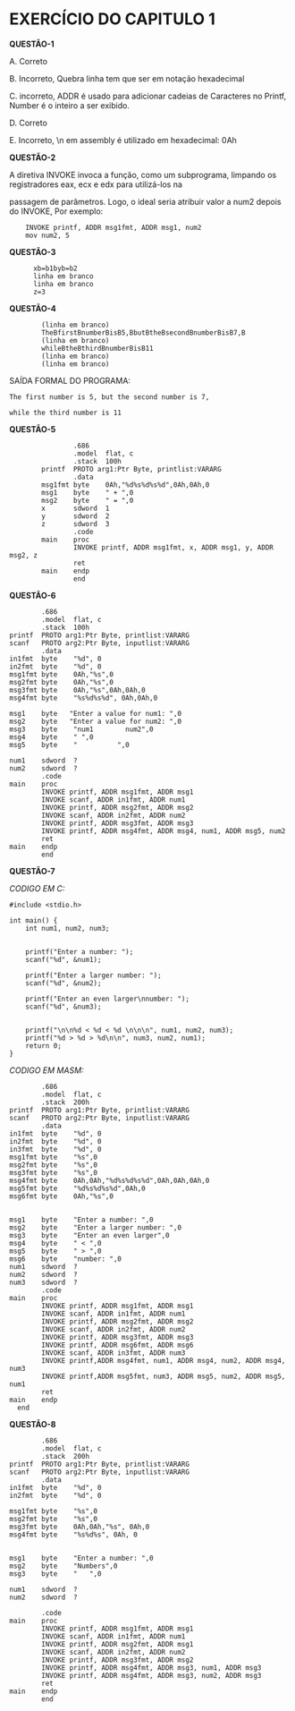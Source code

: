 # EXERCÍCIO DO CAPITULO 1 #

**QUESTÃO-1**

A. Correto
 	
   B. Incorreto, Quebra linha tem que ser em notação hexadecimal
    
   C. incorreto, ADDR é usado para adicionar cadeias de Caracteres no Printf, Number é o inteiro a ser exibido.
    
   D. Correto
    
   E. Incorreto, \n em assembly é utilizado em hexadecimal: 0Ah
   
   
    
**QUESTÃO-2**

A diretiva INVOKE invoca a função, como um subprograma, limpando os registradores eax, ecx e edx para utilizá-los na

passagem de parâmetros. Logo, o ideal seria atribuir valor a num2 depois do INVOKE, Por exemplo:
        
        INVOKE printf, ADDR msg1fmt, ADDR msg1, num2
	    mov num2, 5
      
**QUESTÃO-3**

    
          xb=b1byb=b2
          linha em branco
          linha em branco
          z=3
    
**QUESTÃO-4**

 
        
            (linha em branco)
            TheBfirstBnumberBisB5,BbutBtheBsecondBnumberBisB7,B
            (linha em branco)
            whileBtheBthirdBnumberBisB11
            (linha em branco)
            (linha em branco)
            
SAÍDA FORMAL DO  PROGRAMA:



	The first number is 5, but the second number is 7,

	while the third number is 11
	
	





**QUESTÃO-5**

                    .686
                    .model  flat, c 
                    .stack  100h
            printf  PROTO arg1:Ptr Byte, printlist:VARARG 
                    .data
            msg1fmt byte    0Ah,"%d%s%d%s%d",0Ah,0Ah,0
            msg1    byte    " + ",0
            msg2    byte    " = ",0
            x       sdword  1
            y       sdword  2
            z       sdword  3
                    .code
            main    proc
                    INVOKE printf, ADDR msg1fmt, x, ADDR msg1, y, ADDR msg2, z
                    ret 
            main    endp
                    end


**QUESTÃO-6**

            .686
            .model  flat, c 
            .stack  100h
    printf  PROTO arg1:Ptr Byte, printlist:VARARG 
    scanf   PROTO arg2:Ptr Byte, inputlist:VARARG
            .data
    in1fmt  byte    "%d", 0
    in2fmt  byte    "%d", 0
    msg1fmt byte    0Ah,"%s",0
    msg2fmt byte    0Ah,"%s",0
    msg3fmt byte    0Ah,"%s",0Ah,0Ah,0
    msg4fmt byte    "%s%d%s%d", 0Ah,0Ah,0

    msg1    byte   "Enter a value for num1: ",0
    msg2    byte   "Enter a value for num2: ",0
    msg3    byte    "num1        num2",0
    msg4    byte    " ",0
    msg5    byte    "          ",0

    num1    sdword  ?
    num2    sdword  ?
            .code
    main    proc
            INVOKE printf, ADDR msg1fmt, ADDR msg1
            INVOKE scanf, ADDR in1fmt, ADDR num1
            INVOKE printf, ADDR msg2fmt, ADDR msg2
            INVOKE scanf, ADDR in2fmt, ADDR num2
            INVOKE printf, ADDR msg3fmt, ADDR msg3
            INVOKE printf, ADDR msg4fmt, ADDR msg4, num1, ADDR msg5, num2
            ret 
    main    endp
            end
            
            
            
            
**QUESTÃO-7**

*CODIGO EM C:*

	#include <stdio.h>

	int main() {
	    int num1, num2, num3;

	    
	    printf("Enter a number: ");
	    scanf("%d", &num1);
	    
	    printf("Enter a larger number: ");
	    scanf("%d", &num2);

	    printf("Enter an even larger\nnumber: ");
	    scanf("%d", &num3);
	    
	   
	    printf("\n\n%d < %d < %d \n\n\n", num1, num2, num3);
	    printf("%d > %d > %d\n\n", num3, num2, num1);
	    return 0;
  	}

*CODIGO EM MASM:*

            .686
            .model  flat, c 
            .stack  200h
    printf  PROTO arg1:Ptr Byte, printlist:VARARG 
    scanf   PROTO arg2:Ptr Byte, inputlist:VARARG
            .data
    in1fmt  byte    "%d", 0
    in2fmt  byte    "%d", 0
    in3fmt  byte    "%d", 0
    msg1fmt byte    "%s",0
    msg2fmt byte    "%s",0
    msg3fmt byte    "%s",0
    msg4fmt byte    0Ah,0Ah,"%d%s%d%s%d",0Ah,0Ah,0Ah,0
    msg5fmt byte    "%d%s%d%s%d",0Ah,0
    msg6fmt byte	0Ah,"%s",0


    msg1    byte    "Enter a number: ",0
    msg2    byte    "Enter a larger number: ",0
    msg3    byte    "Enter an even larger",0
    msg4    byte    " < ",0
    msg5    byte    " > ",0
    msg6	byte	"number: ",0
    num1    sdword  ?
    num2    sdword  ?
    num3    sdword  ?
            .code
    main    proc
            INVOKE printf, ADDR msg1fmt, ADDR msg1
            INVOKE scanf, ADDR in1fmt, ADDR num1
            INVOKE printf, ADDR msg2fmt, ADDR msg2
            INVOKE scanf, ADDR in2fmt, ADDR num2
            INVOKE printf, ADDR msg3fmt, ADDR msg3
            INVOKE printf, ADDR msg6fmt, ADDR msg6
            INVOKE scanf, ADDR in3fmt, ADDR num3
            INVOKE printf,ADDR msg4fmt, num1, ADDR msg4, num2, ADDR msg4, num3
            INVOKE printf,ADDR msg5fmt, num3, ADDR msg5, num2, ADDR msg5, num1
            ret 
    main    endp
      end


**QUESTÃO-8**


            .686
            .model  flat, c 
            .stack  200h
    printf  PROTO arg1:Ptr Byte, printlist:VARARG 
    scanf   PROTO arg2:Ptr Byte, inputlist:VARARG
            .data
    in1fmt  byte    "%d", 0
    in2fmt  byte    "%d", 0

    msg1fmt byte    "%s",0
    msg2fmt byte    "%s",0
    msg3fmt byte    0Ah,0Ah,"%s", 0Ah,0   
    msg4fmt byte    "%s%d%s", 0Ah, 0


    msg1    byte    "Enter a number: ",0
    msg2    byte    "Numbers",0
    msg3    byte    "   ",0

    num1    sdword  ?
    num2    sdword  ?

            .code
    main    proc
            INVOKE printf, ADDR msg1fmt, ADDR msg1
            INVOKE scanf, ADDR in1fmt, ADDR num1
            INVOKE printf, ADDR msg2fmt, ADDR msg1
            INVOKE scanf, ADDR in2fmt, ADDR num2
            INVOKE printf, ADDR msg3fmt, ADDR msg2
            INVOKE printf, ADDR msg4fmt, ADDR msg3, num1, ADDR msg3
            INVOKE printf, ADDR msg4fmt, ADDR msg3, num2, ADDR msg3
            ret 
    main    endp
            end
